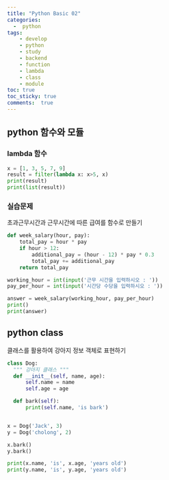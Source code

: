 ```yaml
---
title: "Python Basic 02"
categories: 
  -  python
tags: 
    - develop
    - python
    - study
    - backend
    - function
    - lambda
    - class
    - module
toc: true
toc_sticky: true
comments:  true
---
```


## python 함수와 모듈

### lambda 함수
```python
x = [1, 3, 5, 7, 9]
result = filter(lambda x: x>5, x)
print(result)
print(list(result))
```

### 실습문제
초과근무시간과 근무시간에 따른 급여를 함수로 만들기

```python 
def week_salary(hour, pay):
    total_pay = hour * pay
    if hour > 12:
        additional_pay = (hour - 12) * pay * 0.3
        total_pay += additional_pay
    return total_pay

working_hour = int(input('근무 시간을 입력하시오 : '))
pay_per_hour = int(input('시간당 수당을 입력하시오 : '))

answer = week_salary(working_hour, pay_per_hour)
print()
print(answer)
```

## python class
클래스를 활용하여 강아지 정보 객체로 표현하기

```python
class Dog:
  """ 강아지 클래스 """
  def __init__(self, name, age):
      self.name = name
      self.age = age

  def bark(self):
      print(self.name, 'is bark')


x = Dog('Jack', 3)
y = Dog('cholong', 2)

x.bark()
y.bark()

print(x.name, 'is', x.age, 'years old')
print(y.name, 'is', y.age, 'years old')
```
